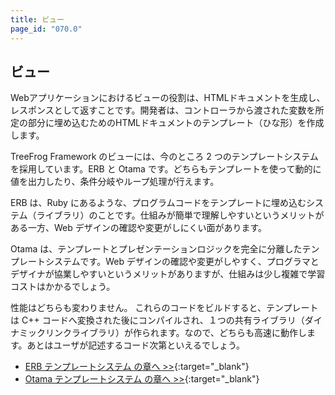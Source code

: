 ```yaml
---
title: ビュー
page_id: "070.0"
---
```


## ビュー

Webアプリケーションにおけるビューの役割は、HTMLドキュメントを生成し、レスポンスとして返すことです。開発者は、コントローラから渡された変数を所定の部分に埋め込むためのHTMLドキュメントのテンプレート（ひな形）を作成します。

TreeFrog Framework のビューには、今のところ 2 つのテンプレートシステムを採用しています。ERB と Otama です。どちらもテンプレートを使って動的に値を出力したり、条件分岐やループ処理が行えます。

ERB は、Ruby にあるような、プログラムコードをテンプレートに埋め込むシステム（ライブラリ）のことです。仕組みが簡単で理解しやすいというメリットがある一方、Web デザインの確認や変更がしにくい面があります。

Otama は、テンプレートとプレゼンテーションロジックを完全に分離したテンプレートシステムです。Web デザインの確認や変更がしやすく、プログラマとデザイナが協業しやすいというメリットがありますが、仕組みは少し複雑で学習コストはかかるでしょう。

性能はどちらも変わりません。
これらのコードをビルドすると、テンプレートは C++ コードへ変換された後にコンパイルされ、１つの共有ライブラリ（ダイナミックリンクライブラリ）が作られます。なので、どちらも高速に動作します。あとはユーザが記述するコード次第といえるでしょう。

* [ERB テンプレートシステム の章へ >>](/ja/user-guide/view/erb.html){:target="_blank"}
* [Otama テンプレートシステム の章へ >>](/ja/user-guide/view/otama-template-system.html){:target="_blank"}